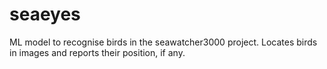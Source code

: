 # seaeyes
 ML model to recognise birds in the seawatcher3000 project.
 Locates birds in images and reports their position, if any. 